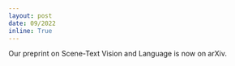 ```yaml
---
layout: post
date: 09/2022
inline: True
---
```


Our preprint on Scene-Text Vision and Language is now on arXiv.






















